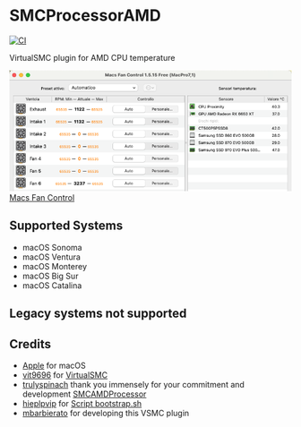 # SMCProcessorAMD
[![CI](https://github.com/Lorys89/SMCProcessorAMD/actions/workflows/main.yml/badge.svg)](https://github.com/Lorys89/SMCProcessorAMD/actions/workflows/main.yml)

VirtualSMC plugin for AMD CPU temperature

![app-read-temp](./Images/app-read.png)
[Macs Fan Control](https://github.com/crystalidea/macs-fan-control/releases)

## Supported Systems
- macOS Sonoma
- macOS Ventura
- macOS Monterey
- macOS Big Sur  
- macOS Catalina  

## Legacy systems not supported

## Credits
- [Apple](https://www.apple.com) for macOS
- [vit9696](https://github.com/vit9696) for [VirtualSMC](https://github.com/acidanthera/VirtualSMC)
- [trulyspinach](https://github.com/trulyspinach) thank you immensely for your commitment and development
 [SMCAMDProcessor](https://github.com/trulyspinach/SMCAMDProcessor)
- [hieplpvip](https://github.com/hieplpvip) for [Script bootstrap.sh](https://github.com/hieplpvip/AsusSMC/blob/master/Scripts/bootstrap.sh)
- [mbarbierato](https://github.com/mbarbierato) for developing this VSMC plugin
